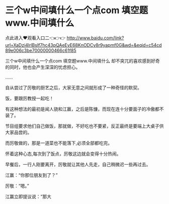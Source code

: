 # 三个w中间填什么一个点com 填空题www.中间填什么

点此进入♥观看入口二👈👉👉 http://www.baidu.com/link?url=XaDzi4lrlBsIf7hc43pQAeEvE68KnODCy8r9yapmf0G&wd=&eqid=c54cd89e006c3be70000000466c61f85

三个w中间填什么一个点com 填空题www.中间填什么
却不突兀的喜欢感到好奇的同时，他也会产生深深的忧虑担心。

……

自从尝过了厉敬的厨艺之后，大家无意之间就形成了一种奇怪的默契。

饭，要跟厉教授一起吃！

有这种想法的最初是闻人骁和江赢，之后是陈慷，而现在连十分要面子的冷傲都不装了。

节目组要求他们自己做饭，那就做，不好吃也不要紧，反正最终是要端上大桌子供大家品尝的。

而厉敬做的，那是一道菜也不能落下,必须全部都吃完。

怀着这种心态,每次到了饭点，厉敬这边就会变得十分热闹。

早餐后，一行人刚要离开，厉敬就让其他人先走，自己稍微迟一些再过去。

江赢：“你那位朋友到了？”

厉敬：“嗯。”

江赢立即提议说：“那大
